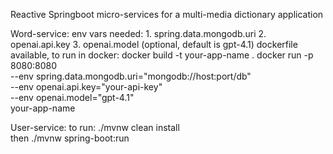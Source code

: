 Reactive Springboot micro-services for a multi-media dictionary application

Word-service:
  env vars needed: 1. spring.data.mongodb.uri 2. openai.api.key  3. openai.model (optional, default is gpt-4.1)
  dockerfile available, to run in docker:
  docker build -t your-app-name .
  docker run -p 8080:8080 \
  --env spring.data.mongodb.uri="mongodb://host:port/db" \
  --env openai.api.key="your-api-key" \
  --env openai.model="gpt-4.1" \
  your-app-name




User-service: 
    to run:  ./mvnw clean install        
    then   ./mvnw spring-boot:run
